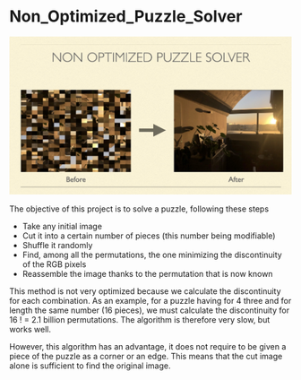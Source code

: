 # Non_Optimized_Puzzle_Solver
![Cover](https://github.com/Jean-Lcs/Non_Optimized_Puzzle_Solver/blob/main/RM_pic.jpg)

The objective of this project is to solve a puzzle, following these steps
  -  Take any initial image
  - Cut it into a certain number of pieces (this number being modifiable)
  - Shuffle it randomly
  - Find, among all the permutations, the one minimizing the discontinuity of the RGB pixels
  - Reassemble the image thanks to the permutation that is now known 

This method is not very optimized because we calculate the discontinuity for each combination. As an example, for a puzzle having for 4 three and for length the same number (16 pieces), we must calculate the discontinuity for 16 ! = 2.1 billion permutations.
The algorithm is therefore very slow, but works well.

However, this algorithm has an advantage, it does not require to be given a piece of the puzzle as a corner or an edge. This means that the cut image alone is sufficient to find the original image.
